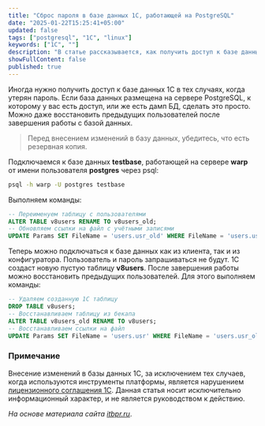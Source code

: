 ```yaml
---
title: "Сброс пароля в базе данных 1С, работающей на PostgreSQL"
date: "2025-01-22T15:25:41+05:00"
updated: false
tags: ["postgresql", "1C", "linux"]
keywords: ["1C", ""]
description: "В статье рассказывается, как получить доступ к базе данных 1С, работающей на PostgreSQL, если утеряны пароли."
showFullContent: false
published: true
---
```


Иногда нужно получить доступ к базе данных 1С в тех случаях, когда утерян пароль. Если база данных
размещена на сервере PostgreSQL, к которому у вас есть доступ, или же есть дамп БД, сделать это просто. Можно даже восстановить предыдущих пользователей после завершения работы с базой данных.

> Перед внесением изменений в базу данных, убедитесь, что есть резервная копия.

Подключаемся к базе данных **testbase**, работающей на сервере **warp** от имени пользователя **postgres** через psql:

```bash
psql -h warp -U postgres testbase
```

Выполняем команды:

```sql
-- Переименуем таблицу с пользователями
ALTER TABLE v8users RENAME TO v8users_old;
-- Обновляем ссылки на файл с учётными записями
UPDATE Params SET FileName = 'users.usr_old' WHERE FileName = 'users.usr';
```

Теперь можно подключаться к базе данных как из клиента, так и из конфигуратора. Пользователь и пароль
запрашиваться не будут. 1С создаст новую пустую таблицу **v8users**. После завершения работы можно восстановить предыдущих пользователей. Для этого выполняем команды:


```sql
-- Удаляем созданную 1С таблицу
DROP TABLE v8users;
-- Восстанавливаем таблицу из бекапа
ALTER TABLE v8users_old RENAME TO v8users;
-- Восстанавливаем ссылки на файл
UPDATE Params SET FileName = 'users.usr' WHERE FileName = 'users.usr_old';
```

### Примечание ###

Внесение изменений в базы данных 1С, за исключением тех случаев, когда используются инструменты платформы, является нарушением [лицензионного соглашения 1С][2]. Данная статья носит исключительно информационный характер, и не является руководством к действию.


*На основе материала сайта [itbpr.ru][1]*.

[1]: https://itbpr.ru/kak-sbrosit-parol-1s-8-esli-baza-na-postgresql "Статья на сайте itbpr.ru"
[2]: https://1c.ru/texts/kp_license.htm "Лицензионное соглашение 1С"